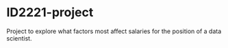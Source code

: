 # ID2221-project
Project to explore what factors most affect salaries for the position of a data scientist.
